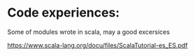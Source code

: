 # Code experiences: 
Some of modules wrote in scala, may a good excersices

https://www.scala-lang.org/docu/files/ScalaTutorial-es_ES.pdf 


